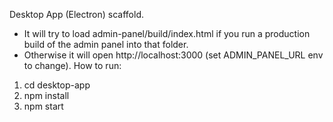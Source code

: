 Desktop App (Electron) scaffold.
- It will try to load admin-panel/build/index.html if you run a production build of the admin panel into that folder.
- Otherwise it will open http://localhost:3000 (set ADMIN_PANEL_URL env to change).
How to run:
1. cd desktop-app
2. npm install
3. npm start
